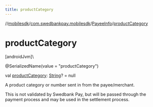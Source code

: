 ```yaml
---
title: productCategory
---
```

//[mobilesdk](../../../index.html)/[com.swedbankpay.mobilesdk](../index.html)/[PayeeInfo](index.html)/[productCategory](product-category.html)



# productCategory



[androidJvm]\




@SerializedName(value = "productCategory")



val [productCategory](product-category.html): [String](https://kotlinlang.org/api/latest/jvm/stdlib/kotlin/-string/index.html)? = null



A product category or number sent in from the payee/merchant.



This is not validated by Swedbank Pay, but will be passed through the payment process and may be used in the settlement process.




